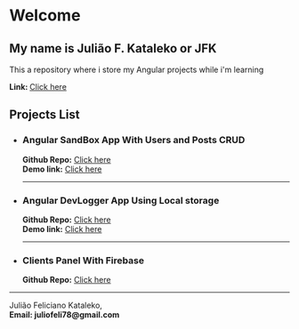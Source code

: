 # Welcome
## My name is Julião F. Kataleko or JFK

<p>This a repository where i store my Angular projects while i'm learning</p>

<p> <b>Link: </b>
<a target="_blank" href="https://angular-projects.windmot.com/">Click here</a>
 </p>

## Projects List

<ul>
    <li>
        <h3>Angular SandBox App With Users and Posts CRUD</h3>
        <b>Github Repo:</b>
            <a target="_blank" href="https://github.com/juliaokataleko/angular-sandbox-app">Click here</a>
        <br>
        <b>Demo link:</b>
        <a target="_blank" href="https://angular-projects.windmot.com/sandbox/">Click here</a>
       <hr>
    </li>
    <li>
        <h3>Angular DevLogger App Using Local storage</h3>
        <b>Github Repo:</b>
        <a target="_blank" href="https://github.com/juliaokataleko/angular-devlogger">Click here</a>
        <br>
        <b>Demo link:</b>
        <a target="_blank" href="https://angular-projects.windmot.com/devlogger/">Click here</a>
     <hr>
    </li>
    <li>
        <h3>Clients Panel With Firebase</h3>
        <b>Github Repo:</b>
        <a target="_blank" href="https://github.com/juliaokataleko/angular-client-panel">Click here</a>
    </li>
</ul>

<hr/>
Julião Feliciano Kataleko, <br>
<b>Email: </a> juliofeli78@gmail.com

